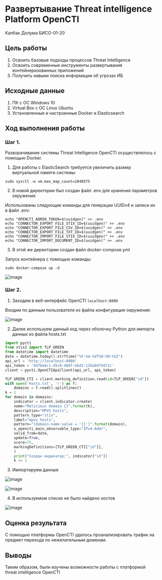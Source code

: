 # Развертывание Threat intelligence Platform OpenCTI
Калбак Долума БИСО-01-20

## Цель работы

1. Освоить базовые подходы процессов Threat Intelligence
2. Освоить современные инструменты развертывания контейнеризованных приложений
3. Получить навыки поиска информации об угрозах ИБ

## ️Исходные данные

1. ПК с ОС Windows 10
2. Virtual Box с ОС Linux Ubuntu
3. Установленные и настроенные Docker и Elasticsearch

## Ход выполнения работы

### Шаг 1.
Разворачивание системы Threat Intelligence OpenCTI осуществлялось с помощью Docker.

1. Для работы с ElasticSearch требуется увеличить размер виртуальной памяти системы:
```()
sudo sysctl -w vm.max_map_count=1048575
```

2. В новой директории был создан файл .env для хранения параметров окружения

Использованы следующие команды для генерации UUIDv4 и записи их в файл .env:
```()
echo "OPENCTI_ADMIN_TOKEN=$(uuidgen)" >> .env
echo "CONNECTOR_EXPORT_FILE_STIX_ID=$(uuidgen)" >> .env
echo "CONNECTOR_EXPORT_FILE_CSV_ID=$(uuidgen)" >> .env
echo "CONNECTOR_EXPORT_FILE_TXT_ID=$(uuidgen)" >> .env
echo "CONNECTOR_IMPORT_FILE_STIX_ID=$(uuidgen)" >> .env
echo "CONNECTOR_IMPORT_DOCUMENT_ID=$(uuidgen)" >> .env
```

3. В этой же директории создан файл docker-compose.yml

Запуск контейнера с помощью команды:
```()
sudo docker-compose up -d
```
![image](https://github.com/ulgosipoy/saznd/assets/133878924/9737e71b-ae95-43fc-b2db-c012c046babb)

### Шаг 2.

1. Заходим в веб-интерфейс OpenCTI `localhost:8080`

Входим по данным пользователя из файла конфигурации окружения:

![image](https://github.com/ulgosipoy/saznd/assets/133878924/c0b5bb70-1a26-449e-99e8-cb17cc5dd53f)

2. Далее используем данный код через оболочку Python для импорта данных из файла hosts.txt

``` python
import pycti
from stix2 import TLP_GREEN
from datetime import datetime
date = datetime.today().strftime("%Y-%m-%dT%H:%M:%SZ")
api_url = 'http://localhost:8080'
api_token = 'bd78ebc1-d5c8-466f-bbd3-126a9479472c'
client = pycti.OpenCTIApiClient(api_url, api_token)

TLP_GREEN_CTI = client.marking_definition.read(id=TLP_GREEN["id"])
with open('hosts.txt', 'r') as f:
    domains = f.read().splitlines()
k = 1
for domain in domains:
    indicator = client.indicator.create(
    name="Malicious domain {}".format(k),
    description="MPVS hosts",
    pattern_type="stix",
    label="mpvs hosts",
    pattern="[domain-name:value = '{}']".format(domain),
    x_opencti_main_observable_type="IPv4-Addr",
    valid_from=date,
    update=True,
    score=75,
    markingDefinitions=[TLP_GREEN_CTI["id"]],
    )
    print("Создан индикатор:", indicator["id"])
    k += 1
```

3. Импортируем данные

![image](https://github.com/ulgosipoy/saznd/assets/133878924/584d1bcc-d143-452c-8f76-6f402903f230)

![image](https://github.com/ulgosipoy/saznd/assets/133878924/77cf4848-925f-4e2c-89ac-96a3880c11e3)

4. В используемом списке не было найдено хостов

![image](https://github.com/ulgosipoy/saznd/assets/133878924/b50dd762-1720-4544-ae68-fa9a449acab7)


## Оценка результата

С помощью платформы OpenCTI удалось проанализировать трафик на предмет перехода по нежелательным доменам.

## Выводы

Таким образом, были изучены возможности работы с платформой threat intelligence OpenCTI
